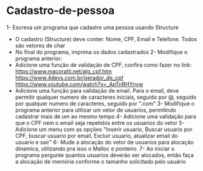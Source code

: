 # Cadastro-de-pessoa
1- Escreva um programa que cadastre uma pessoa usando Structure
   - O cadastro (Structure) deve conter: Nome, CPF, Email e Telefone. Todos são vetores de char
   - No final do programa, imprima os dados cadastrados 
2- Modifique o programa anterior:
   - Adicione uma função de validação de CPF, confira como fazer no link: https://www.macoratti.net/alg_cpf.htm
https://www.4devs.com.br/gerador_de_cpf
https://www.youtube.com/watch?v=_ApTnRHYnyw
   - Adicione uma função para validação de email. Para o email, deve permitir qualquer numero de caracteres iniciais, seguido por @, seguido por qualquer numero de caracteres, seguido por ".com"
3- Modifique o programa anterior para utilizar um vetor de usuarios, permitindo cadastrar mais de um ao mesmo tempo
4- Adicione uma validação para que o CPF nem o email seja repetidos entre os usuarios do vetor
5- Adicione um menu com as opções "Inserir usuario, Buscar usuario por CPF, buscar usuario por email, Excluir usuario, atualizar email do usuario e sair"
6- Mude a alocação do vetor de usuarios para alocação dinamica, utilizando pra isso o Malloc e ponteiro.
7- Ao iniciar o programa pergunte quantos usuarios deverão ser alocados, então faça a alocação de memória conforme o tamanho solicitado pelo usuário